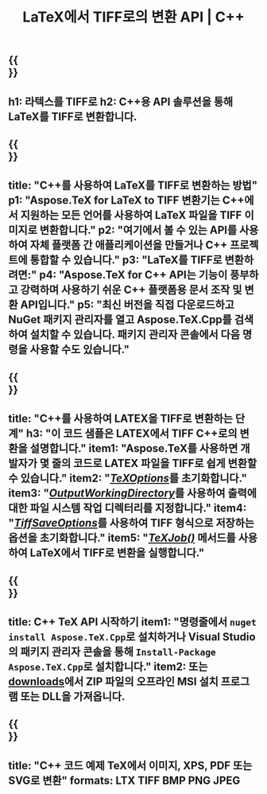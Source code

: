 ﻿---
translation: true
template: /_templates/_conversion-child-cpp.md
title: LaTeX에서 TIFF로의 변환 API | C++
description: LaTeX에서 TIFF로의 변환 기능. 이 온프레미스 C++ 라이브러리를 프로젝트에 통합하거나 크로스 플랫폼 애플리케이션을 사용하여 LaTeX를 TIFF로 변환하십시오.
keywords: latex to tiff api cpp, latex2tiff 통합 C++
url: /cpp/conversion/latex-to-tiff/
family: tex
platformtag: cpp
feature: conversion
informat: LATEX
outformat: TIFF
otherformats: BMP PNG JPEG PDF SVG XPS
---

{{<section banner>}}
---
h1: 라텍스를 TIFF로
h2: C++용 API 솔루션을 통해 LaTeX를 TIFF로 변환합니다.
---

{{<section overview>}}
---
title: "C++를 사용하여 LaTeX를 TIFF로 변환하는 방법"
p1: "Aspose.TeX for LaTeX to TIFF 변환기는 C++에서 지원하는 모든 언어를 사용하여 LaTeX 파일을 TIFF 이미지로 변환합니다."
p2: "여기에서 볼 수 있는 API를 사용하여 자체 플랫폼 간 애플리케이션을 만들거나 C++ 프로젝트에 통합할 수 있습니다."
p3: "LaTeX를 TIFF로 변환하려면:"
p4: "Aspose.TeX for C++ API는 기능이 풍부하고 강력하며 사용하기 쉬운 C++ 플랫폼용 문서 조작 및 변환 API입니다."
p5: "최신 버전을 직접 다운로드하고 NuGet 패키지 관리자를 열고 Aspose.TeX.Cpp를 검색하여 설치할 수 있습니다. 패키지 관리자 콘솔에서 다음 명령을 사용할 수도 있습니다."
---

{{<section feature1>}}
---
title: "C++를 사용하여 LATEX을 TIFF로 변환하는 단계"
h3: "이 코드 샘플은 LATEX에서 TIFF C++로의 변환을 설명합니다."
item1: "Aspose.TeX를 사용하면 개발자가 몇 줄의 코드로 LATEX 파일을 TIFF로 쉽게 변환할 수 있습니다."
item2: "[*TeXOptions*](https://reference.aspose.com/tex/cpp/class/aspose.te_x.te_x_options)를 초기화합니다."
item3: "[*OutputWorkingDirectory*](https://reference.aspose.com/tex/cpp/class/aspose.te_x.te_x_options#aa4f4ea6dab7db5ba1b40800495f16f63)를 사용하여 출력에 대한 파일 시스템 작업 디렉터리를 지정합니다."
item4: "[*TiffSaveOptions*](https://reference.aspose.com/tex/cpp/class/aspose.te_x.presentation.image.tiff_save_options)를 사용하여 TIFF 형식으로 저장하는 옵션을 초기화합니다."
item5: "[*TeXJob()*](https://reference.aspose.com/tex/cpp/class/aspose.te_x.te_x_job) 메서드를 사용하여 LaTeX에서 TIFF로 변환을 실행합니다."
---

{{<section feature2>}}
---
title: C++ TeX API 시작하기
item1: "명령줄에서 ```nuget install Aspose.TeX.Cpp```로 설치하거나 Visual Studio의 패키지 관리자 콘솔을 통해 ```Install-Package Aspose.TeX.Cpp```로 설치합니다."
item2: 또는 [downloads](https://releases.aspose.com/tex/cpp)에서 ZIP 파일의 오프라인 MSI 설치 프로그램 또는 DLL을 가져옵니다.
---

{{<section widget>}}
---
title: "C++ 코드 예제 TeX에서 이미지, XPS, PDF 또는 SVG로 변환"
formats: LTX TIFF BMP PNG JPEG
---